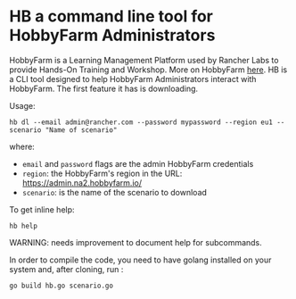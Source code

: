 # HB a command line tool for HobbyFarm Administrators
HobbyFarm is a Learning Management Platform used by Rancher Labs to provide Hands-On Training and Workshop. More on HobbyFarm [here](https://github.com/hobbyfarm).
HB is a CLI tool designed to help HobbyFarm Administrators interact with HobbyFarm.
The first feature it has is downloading.

Usage:
```
hb dl --email admin@rancher.com --password mypassword --region eu1 --scenario "Name of scenario"
```
where:

* `email` and `password` flags are the admin HobbyFarm credentials
* `region`: the HobbyFarm's region in the URL: https://admin.na2.hobbyfarm.io/
* `scenario`: is the name of the scenario to download

To get inline help: 
```
hb help
```
WARNING: needs improvement to document help for subcommands.

In order to compile the code, you need to have golang installed on your system and, after cloning, run :
```
go build hb.go scenario.go
```


